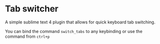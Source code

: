 # Tab switcher

A simple sublime text 4 plugin that allows for quick keyboard tab switching.

You can bind the command `switch_tabs` to any keybinding or use the command from `ctrl+p`
